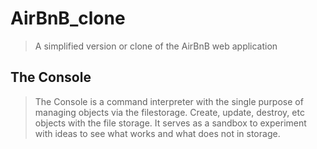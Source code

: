 # AirBnB_clone
> A simplified version or clone of the AirBnB web application

## The Console
> The Console is a command interpreter with the single purpose of
> managing objects via the filestorage.
> Create, update, destroy, etc objects with the file storage.
> It serves as a sandbox to experiment with ideas to see what works and what
> does not in storage.
